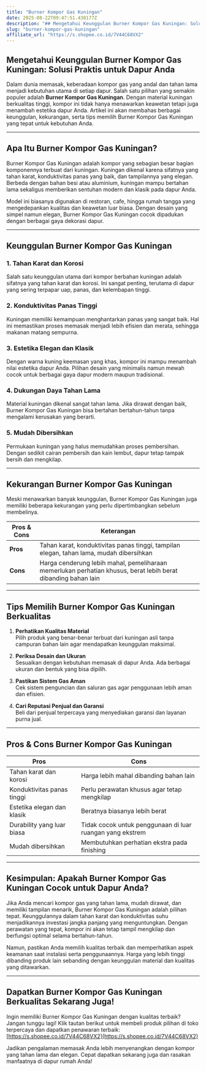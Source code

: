 ```yaml
---
title: "Burner Kompor Gas Kuningan"
date: 2025-08-22T09:47:51.438177Z
description: "## Mengetahui Keunggulan Burner Kompor Gas Kuningan: Solusi Praktis untuk Dapur Anda..."
slug: "burner-kompor-gas-kuningan"
affiliate_url: "https://s.shopee.co.id/7V44C68VX2"
---
```

## Mengetahui Keunggulan Burner Kompor Gas Kuningan: Solusi Praktis untuk Dapur Anda

Dalam dunia memasak, keberadaan kompor gas yang andal dan tahan lama menjadi kebutuhan utama di setiap dapur. Salah satu pilihan yang semakin populer adalah **Burner Kompor Gas Kuningan**. Dengan material kuningan berkualitas tinggi, kompor ini tidak hanya menawarkan keawetan tetapi juga menambah estetika dapur Anda. Artikel ini akan membahas berbagai keunggulan, kekurangan, serta tips memilih Burner Kompor Gas Kuningan yang tepat untuk kebutuhan Anda.

---

## Apa Itu Burner Kompor Gas Kuningan?

Burner Kompor Gas Kuningan adalah kompor yang sebagian besar bagian komponennya terbuat dari kuningan. Kuningan dikenal karena sifatnya yang tahan karat, konduktivitas panas yang baik, dan tampilannya yang elegan. Berbeda dengan bahan besi atau aluminium, kuningan mampu bertahan lama sekaligus memberikan sentuhan modern dan klasik pada dapur Anda.

Model ini biasanya digunakan di restoran, cafe, hingga rumah tangga yang mengedepankan kualitas dan keawetan luar biasa. Dengan desain yang simpel namun elegan, Burner Kompor Gas Kuningan cocok dipadukan dengan berbagai gaya dekorasi dapur.

---

## Keunggulan Burner Kompor Gas Kuningan

### 1. Tahan Karat dan Korosi

Salah satu keunggulan utama dari kompor berbahan kuningan adalah sifatnya yang tahan karat dan korosi. Ini sangat penting, terutama di dapur yang sering terpapar uap, panas, dan kelembapan tinggi.

### 2. Konduktivitas Panas Tinggi

Kuningan memiliki kemampuan menghantarkan panas yang sangat baik. Hal ini memastikan proses memasak menjadi lebih efisien dan merata, sehingga makanan matang sempurna.

### 3. Estetika Elegan dan Klasik

Dengan warna kuning keemasan yang khas, kompor ini mampu menambah nilai estetika dapur Anda. Pilihan desain yang minimalis namun mewah cocok untuk berbagai gaya dapur modern maupun tradisional.

### 4. Dukungan Daya Tahan Lama

Material kuningan dikenal sangat tahan lama. Jika dirawat dengan baik, Burner Kompor Gas Kuningan bisa bertahan bertahun-tahun tanpa mengalami kerusakan yang berarti.

### 5. Mudah Dibersihkan

Permukaan kuningan yang halus memudahkan proses pembersihan. Dengan sedikit cairan pembersih dan kain lembut, dapur tetap tampak bersih dan mengkilap.

---

## Kekurangan Burner Kompor Gas Kuningan

Meski menawarkan banyak keunggulan, Burner Kompor Gas Kuningan juga memiliki beberapa kekurangan yang perlu dipertimbangkan sebelum membelinya.

| **Pros & Cons** | **Keterangan** |
|---------------------|----------------|
| **Pros** | Tahan karat, konduktivitas panas tinggi, tampilan elegan, tahan lama, mudah dibersihkan |
| **Cons** | Harga cenderung lebih mahal, pemeliharaan memerlukan perhatian khusus, berat lebih berat dibanding bahan lain |

---

## Tips Memilih Burner Kompor Gas Kuningan Berkualitas

1. **Perhatikan Kualitas Material**  
Pilih produk yang benar-benar terbuat dari kuningan asli tanpa campuran bahan lain agar mendapatkan keunggulan maksimal.

2. **Periksa Desain dan Ukuran**  
Sesuaikan dengan kebutuhan memasak di dapur Anda. Ada berbagai ukuran dan bentuk yang bisa dipilih.

3. **Pastikan Sistem Gas Aman**  
Cek sistem penguncian dan saluran gas agar penggunaan lebih aman dan efisien.

4. **Cari Reputasi Penjual dan Garansi**  
Beli dari penjual terpercaya yang menyediakan garansi dan layanan purna jual.

---

## Pros & Cons Burner Kompor Gas Kuningan

| **Pros** | | **Cons** |
|---|---|---|
| Tahan karat dan korosi | | Harga lebih mahal dibanding bahan lain |
| Konduktivitas panas tinggi | | Perlu perawatan khusus agar tetap mengkilap |
| Estetika elegan dan klasik | | Beratnya biasanya lebih berat |
| Durability yang luar biasa | | Tidak cocok untuk penggunaan di luar ruangan yang ekstrem |
| Mudah dibersihkan | | Membutuhkan perhatian ekstra pada finishing |

---

## Kesimpulan: Apakah Burner Kompor Gas Kuningan Cocok untuk Dapur Anda?

Jika Anda mencari kompor gas yang tahan lama, mudah dirawat, dan memiliki tampilan menarik, Burner Kompor Gas Kuningan adalah pilihan tepat. Keunggulannya dalam tahan karat dan konduktivitas suhu menjadikannya investasi jangka panjang yang menguntungkan. Dengan perawatan yang tepat, kompor ini akan tetap tampil mengkilap dan berfungsi optimal selama bertahun-tahun.

Namun, pastikan Anda memilih kualitas terbaik dan memperhatikan aspek keamanan saat instalasi serta penggunaannya. Harga yang lebih tinggi dibanding produk lain sebanding dengan keunggulan material dan kualitas yang ditawarkan.

---

## Dapatkan Burner Kompor Gas Kuningan Berkualitas Sekarang Juga!

Ingin memiliki Burner Kompor Gas Kuningan dengan kualitas terbaik? Jangan tunggu lagi! Klik tautan berikut untuk membeli produk pilihan di toko terpercaya dan dapatkan penawaran terbaik: [https://s.shopee.co.id/7V44C68VX2](https://s.shopee.co.id/7V44C68VX2)

Jadikan pengalaman memasak Anda lebih menyenangkan dengan kompor yang tahan lama dan elegan. Cepat dapatkan sekarang juga dan rasakan manfaatnya di dapur rumah Anda!